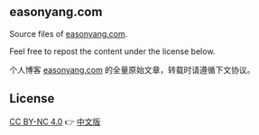 ## easonyang.com
Source files of [easonyang.com](https://easonyang.com).

Feel free to repost the content under the license below.

个人博客 [easonyang.com](https://easonyang.com) 的全量原始文章，转载时请遵循下文协议。

## License
[CC BY-NC 4.0](https://creativecommons.org/licenses/by-nc/4.0/) 👉 [中文版](https://creativecommons.org/licenses/by-nc/4.0/deed.zh)
